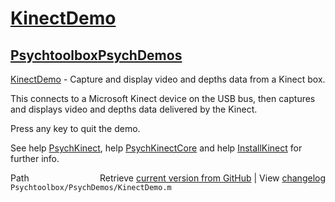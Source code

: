 # [KinectDemo](KinectDemo)
## [Psychtoolbox](Psychtoolbox)[PsychDemos](PsychDemos)

[KinectDemo](KinectDemo) - Capture and display video and depths data from a Kinect box.  
  
This connects to a Microsoft Kinect device on the USB bus, then captures  
and displays video and depths data delivered by the Kinect.  
  
Press any key to quit the demo.  
  
See help [PsychKinect](PsychKinect), help [PsychKinectCore](PsychKinectCore) and help [InstallKinect](InstallKinect) for  
further info.  
  




<div class="code_header" style="text-align:right;">
  <span style="float:left;">Path&nbsp;&nbsp;</span> <span class="counter">Retrieve <a href=
  "https://raw.github.com/Psychtoolbox-3/Psychtoolbox-3/beta/Psychtoolbox/PsychDemos/KinectDemo.m">current version from GitHub</a> | View <a href=
  "https://github.com/Psychtoolbox-3/Psychtoolbox-3/commits/beta/Psychtoolbox/PsychDemos/KinectDemo.m">changelog</a></span>
</div>
<div class="code">
  <code>Psychtoolbox/PsychDemos/KinectDemo.m</code>
</div>

